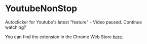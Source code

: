 # YoutubeNonStop
Autoclicker for Youtube's latest "feature" - Video paused. Continue watching?

You can find the extension in the Chrome Web Store <a href="https://chrome.google.com/webstore/detail/youtube-nonstop/nlkaejimjacpillmajjnopmpbkbnocid" target="_blank">here</a>.
